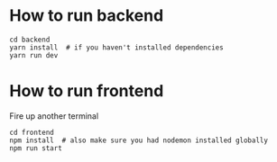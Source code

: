 # How to run backend
```
cd backend
yarn install  # if you haven't installed dependencies
yarn run dev
```

# How to run frontend
Fire up another terminal
```
cd frontend
npm install  # also make sure you had nodemon installed globally
npm run start
```

